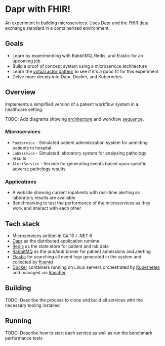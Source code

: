 # Dapr with FHIR!

An experiment in building microservices. Uses [Dapr](dapr.io) and the [FHIR](https://hl7.org/fhir/) data exchange standard in a containerized environment.

## Goals

- Learn by experimenting with RabbitMQ, Redis, and Elastic for an upcoming job
- Build a proof of concept system using a microservice architecture
- Learn the [virtual actor pattern](https://docs.microsoft.com/en-us/dotnet/architecture/dapr-for-net-developers/actors) to see if it's a good fit for this experiment
- Delve more deeply into Dapr, Docker, and Kubernetes

## Overview

Implements a simplified version of a patient workflow system in a healthcare setting.

TODO: Add diagrams showing [architecture](https://docs.microsoft.com/en-us/dotnet/architecture/dapr-for-net-developers/media/the-world-is-distributed/distributed-design.png) and workflow [sequence](https://docs.microsoft.com/en-us/dotnet/architecture/dapr-for-net-developers/media/sample-application/sequence.png).

### Microservices

- `PasService` - Simulated patient administration system for admitting patients to hospital
- `LabService` - Simulated laboratory system for analysing pathology results
- `AlertService` - Service for generating events based upon specific adverse pathology results

### Applications

- A website showing current inpatients with real-time alerting as laboratory results are available
- Benchmarking to test the performance of the microservices as they work and interact with each other

## Tech stack
- Microservices written in C# 10 / .NET 6
- [Dapr](https://docs.dapr.io/concepts/overview/) as the distributed application runtime
- [Redis](https://docs.dapr.io/reference/components-reference/supported-state-stores/setup-redis/) as the state store for patient and lab data
- [RabbitMQ](https://docs.dapr.io/reference/components-reference/supported-pubsub/setup-rabbitmq/) as the pub/sub broker for patient admissions and alerting
- [Elastic](https://docs.dapr.io/operations/monitoring/logging/fluentd/) for searching all event logs generated in the system and collected by [fluentd](https://www.fluentd.org/)
- [Docker](https://docs.dapr.io/operations/hosting/self-hosted/self-hosted-with-docker/) containers running on Linux servers orchestrated by [Kubernetes](https://docs.dapr.io/operations/hosting/kubernetes/kubernetes-overview/) and managed via [Rancher](https://rancher.com/why-rancher)

## Building

TODO: Describe the process to clone and build all services with the necessary tooling installed 

## Running

TODO: Describe how to start each service as well as run the benchmark performance tests
